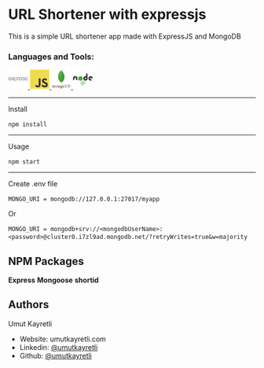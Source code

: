 # URL Shortener with expressjs
 This is a simple URL shortener app made with ExpressJS and MongoDB

<h3 align="left">Languages and Tools:</h3>
<p align="left"> <a href="https://expressjs.com" target="_blank" rel="noreferrer"> <img src="https://raw.githubusercontent.com/devicons/devicon/master/icons/express/express-original-wordmark.svg" alt="express" width="40" height="40"/> </a> <a href="https://developer.mozilla.org/en-US/docs/Web/JavaScript" target="_blank" rel="noreferrer"> <img src="https://raw.githubusercontent.com/devicons/devicon/master/icons/javascript/javascript-original.svg" alt="javascript" width="40" height="40"/> </a> <a href="https://www.mongodb.com/" target="_blank" rel="noreferrer"> <img src="https://raw.githubusercontent.com/devicons/devicon/master/icons/mongodb/mongodb-original-wordmark.svg" alt="mongodb" width="40" height="40"/> </a> <a href="https://nodejs.org" target="_blank" rel="noreferrer"> <img src="https://raw.githubusercontent.com/devicons/devicon/master/icons/nodejs/nodejs-original-wordmark.svg" alt="nodejs" width="40" height="40"/> </a> </p>

___
Install


```
npm install
```
___
Usage


```
npm start
```

___
Create .env file

```
MONGO_URI = mongodb://127.0.0.1:27017/myapp
```
Or

```
MONGO_URI = mongodb+srv://<mongodbUserName>:<password>@cluster0.i7zl9ad.mongodb.net/?retryWrites=true&w=majority
```

## NPM Packages
**Express**
**Mongoose**
**shortid**

## Authors
Umut Kayretli
- Website: umutkayretli.com
- Linkedin: [@umutkayretli](https://www.linkedin.com/in/umutkayretli/)
- Github: [@umutkayretli](https://github.com/umutkayretli)

